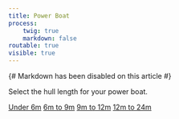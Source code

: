 ```yaml
---
title: Power Boat
process:
    twig: true
    markdown: false
routable: true
visible: true
---
```


{# Markdown has been disabled on this article #}

<p>Select the hull length for your power boat.</p>
<div class="pc-type-buttons">
	<a class="button" id="under6" href="#under6">Under 6m</a>  <a class="button" id="6to9" href="#6to9">6m to 9m</a> <a class="button" id="9to12" href="#9to12">9m to 12m</a> <a class="button" id="12to24" href="#12to24">12m to 24m</a>
</div>
<div class="pc-content"><div id="loading-image" class="loader" style="display:none;">Loading...</div></div>

<script type="text/javascript">
	$("#under6").click(function() {
        $('#loading-image').show();

    	$("#6to9").removeClass('active');
        $("#9to12").removeClass('active');
        $("#12to24").removeClass('active');
    	$(this).addClass('active');

        $.ajax({
            url: "/pleasure-craft/power-boat/under6.html",
            type: "GET",
            cache: false,
            success: function(html) {
                $(".pc-content").html(html);
            },
            complete: function(){
                $('#loading-image').hide();
            }
        });
        $.ajax({
            url: "/signalling-aids/signalling-items.html",
            type: "GET",
            cache: false,
            success: function(html) {
                $(".signalling-content").html(html);
            }
        });
    });

    $("#6to9").click(function() {
        $('#loading-image').show();

        $("#under6").removeClass('active');
        $("#9to12").removeClass('active');
        $("#12to24").removeClass('active');
        $(this).addClass('active');

        $.ajax({
            url: "/pleasure-craft/power-boat/6to9.html",
            type: "GET",
            cache: false,
            success: function(html) {
                $(".pc-content").html(html);
            },
            complete: function(){
                $('#loading-image').hide();
            }
        });
        $.ajax({
            url: "/signalling-aids/signalling-items.html",
            type: "GET",
            cache: false,
            success: function(html) {
                $(".signalling-content").html(html);
            }
        });
    });

    $("#9to12").click(function() {
        $('#loading-image').show();

        $("#under6").removeClass('active');
        $("#6to9").removeClass('active');
        $("#12to24").removeClass('active');
        $(this).addClass('active');

        $.ajax({
            url: "/pleasure-craft/power-boat/9to12.html",
            type: "GET",
            cache: false,
            success: function(html) {
                $(".pc-content").html(html);
            },
            complete: function(){
                $('#loading-image').hide();
            }
        });
        $.ajax({
            url: "/signalling-aids/signalling-items.html",
            type: "GET",
            cache: false,
            success: function(html) {
                $(".signalling-content").html(html);
            }
        });
    });

    $("#12to24").click(function() {
        $('#loading-image').show();

        $("#under6").removeClass('active');
        $("#6to9").removeClass('active');
        $("#9to12").removeClass('active');
        $(this).addClass('active');

        $.ajax({
            url: "/pleasure-craft/power-boat/12to24.html",
            type: "GET",
            cache: false,
            success: function(html) {
                $(".pc-content").html(html);
            },
            complete: function(){
                $('#loading-image').hide();
            }
        });
        $.ajax({
            url: "/signalling-aids/signalling-items.html",
            type: "GET",
            cache: false,
            success: function(html) {
                $(".signalling-content").html(html);
            }
        });
    });
</script>
